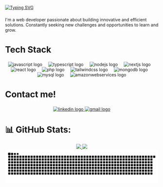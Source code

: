 [![Typing SVG](https://readme-typing-svg.demolab.com?font=Fira+Code&weight=700&size=30&pause=1000&multiline=true&width=435&height=80&lines=%24+whoami;Matheus+Possenti)](https://git.io/typing-svg)

###

I'm a web developer passionate about building innovative and efficient solutions.
Constantly seeking new challenges and opportunities to learn and grow.

###
 
<h1 align="left">Tech Stack</h1>

###

<div align="center">
  <img src="https://skillicons.dev/icons?i=js" height="40" alt="javascript logo"  />
  <img width="12" />
  <img src="https://skillicons.dev/icons?i=ts" height="40" alt="typescript logo"  />
  <img width="12" />
  <img src="https://skillicons.dev/icons?i=nodejs" height="40" alt="nodejs logo"  />
  <img width="12" />
  <img src="https://skillicons.dev/icons?i=nextjs" height="40" alt="nextjs logo"  />
  <img width="12" />
  <img src="https://skillicons.dev/icons?i=react" height="40" alt="react logo"  />
  <img width="12" />
  <img src="https://skillicons.dev/icons?i=php" height="40" alt="php logo"  />
  <img width="12" />
  <img src="https://skillicons.dev/icons?i=tailwind" height="40" alt="tailwindcss logo"  />
  <img width="12" />
  <img src="https://skillicons.dev/icons?i=mongodb" height="40" alt="mongodb logo"  />
  <img width="12" />
  <img src="https://skillicons.dev/icons?i=mysql" height="40" alt="mysql logo"  />
  <img width="12" />
  <img src="https://skillicons.dev/icons?i=aws" height="40" alt="amazonwebservices logo"  />
</div>

###

<h1 align="left">Contact me!</h1>

###

<div align="center">
  <a href="https://www.linkedin.com/in/matheus-possenti/">
    <img src="https://raw.githubusercontent.com/maurodesouza/profile-readme-generator/master/src/assets/icons/social/linkedin/default.svg" width="52" height="40" alt="linkedin logo"  />
  </a>
  <a href="matheus.possenti24@gmail.com">
    <img src="https://raw.githubusercontent.com/maurodesouza/profile-readme-generator/master/src/assets/icons/social/gmail/default.svg" width="52" height="40" alt="gmail logo"  />
  </a>
</div>

###

# 📊 GitHub Stats:
<div align="center">
  <a href="https://github.com/matheuspossenti">
  <img height="180em" src="https://github-readme-stats.vercel.app/api?username=matheuspossenti&show_icons=true&theme=tokyonight&include_all_commits=true&count_private=true"/>
  <img height="180em" src="https://github-readme-stats.vercel.app/api/top-langs/?username=matheuspossenti&layout=compact&langs_count=7&theme=tokyonight"/>
</div>

<img src="https://raw.githubusercontent.com/matheuspossenti/matheuspossenti/output/snake.svg" alt="Snake animation" />

</div>
